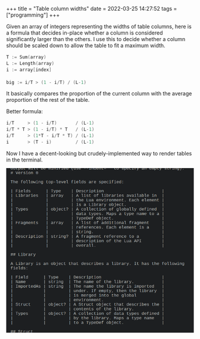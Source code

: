 +++
title = "Table column widths"
date = 2022-03-25 14:27:52
tags = ["programming"]
+++

Given an array of integers representing the widths of table columns, here is a
formula that decides in-place whether a column is considered significantly
larger than the others. I use this to decide whether a column should be scaled
down to allow the table to fit a maximum width.

```go
T := Sum(array)
L := Length(array)
i := array[index]

big := i/T > (1 - i/T) / (L-1)
```

It basically compares the proportion of the current column with the average
proportion of the rest of the table.

Better formula:

```go
i/T     > (1 - i/T)       / (L-1)
i/T * T > (1 - i/T) * T   / (L-1)
i/T     > (1*T - i/T * T) / (L-1)
i       > (T - i)         / (L-1)
```

Now I have a decent-looking but crudely-implemented way to render tables in the
terminal.

![](00.png)
